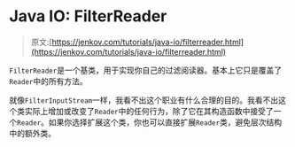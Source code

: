 # Java IO: FilterReader

> 原文:[https://jenkov.com/tutorials/java-io/filterreader.html](https://jenkov.com/tutorials/java-io/filterreader.html)

`FilterReader`是一个基类，用于实现你自己的过滤阅读器。基本上它只是覆盖了`Reader`中的所有方法。

就像`FilterInputStream`一样，我看不出这个职业有什么合理的目的。我看不出这个类实际上增加或改变了`Reader`中的任何行为，除了它在其构造函数中接受了一个`Reader`。如果你选择扩展这个类，你也可以直接扩展`Reader`类，避免层次结构中的额外类。